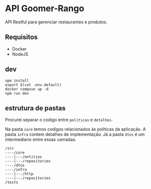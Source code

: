 # API Goomer-Rango

API Restful para gerenciar restaurantes e produtos.

## Requisitos
- Docker
- NodeJS

## dev
```
npm install
export $(cat .env.default)
docker compose up -d
npm run dev
```

## estrutura de pastas

Procurei separar o codigo entre `politicas` e `detalhes`.

Na pasta `core` temos codigos relacionados às politicas da aplicação. A pasta `infra` contem detalhes de implementação. Já a pasta `dtos` é um intermediario entre essas camadas.

```
/src
----/core
----|---/entities
----|---/repositories
----/dtos
----/infra
----|---/http
----|---/repositories
/tests
```